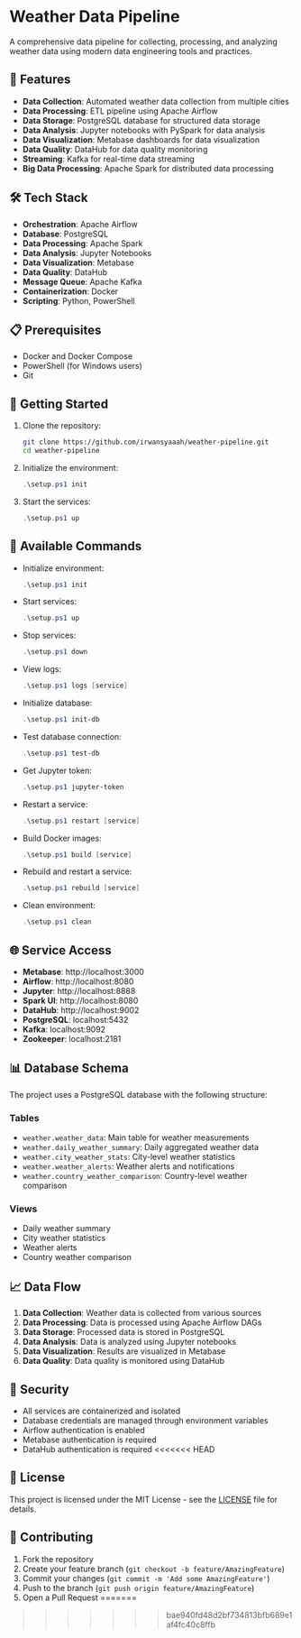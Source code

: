 # Weather Data Pipeline

A comprehensive data pipeline for collecting, processing, and analyzing weather data using modern data engineering tools and practices.

## 🚀 Features

- **Data Collection**: Automated weather data collection from multiple cities
- **Data Processing**: ETL pipeline using Apache Airflow
- **Data Storage**: PostgreSQL database for structured data storage
- **Data Analysis**: Jupyter notebooks with PySpark for data analysis
- **Data Visualization**: Metabase dashboards for data visualization
- **Data Quality**: DataHub for data quality monitoring
- **Streaming**: Kafka for real-time data streaming
- **Big Data Processing**: Apache Spark for distributed data processing

## 🛠️ Tech Stack

- **Orchestration**: Apache Airflow
- **Database**: PostgreSQL
- **Data Processing**: Apache Spark
- **Data Analysis**: Jupyter Notebooks
- **Data Visualization**: Metabase
- **Data Quality**: DataHub
- **Message Queue**: Apache Kafka
- **Containerization**: Docker
- **Scripting**: Python, PowerShell

## 📋 Prerequisites

- Docker and Docker Compose
- PowerShell (for Windows users)
- Git

## 🚀 Getting Started

1. Clone the repository:
   ```bash
   git clone https://github.com/irwansyaaah/weather-pipeline.git
   cd weather-pipeline
   ```

2. Initialize the environment:
   ```powershell
   .\setup.ps1 init
   ```

3. Start the services:
   ```powershell
   .\setup.ps1 up
   ```

## 🔧 Available Commands

- Initialize environment:
  ```powershell
  .\setup.ps1 init
  ```

- Start services:
  ```powershell
  .\setup.ps1 up
  ```

- Stop services:
  ```powershell
  .\setup.ps1 down
  ```

- View logs:
  ```powershell
  .\setup.ps1 logs [service]
  ```

- Initialize database:
  ```powershell
  .\setup.ps1 init-db
  ```

- Test database connection:
  ```powershell
  .\setup.ps1 test-db
  ```

- Get Jupyter token:
  ```powershell
  .\setup.ps1 jupyter-token
  ```

- Restart a service:
  ```powershell
  .\setup.ps1 restart [service]
  ```

- Build Docker images:
  ```powershell
  .\setup.ps1 build [service]
  ```

- Rebuild and restart a service:
  ```powershell
  .\setup.ps1 rebuild [service]
  ```

- Clean environment:
  ```powershell
  .\setup.ps1 clean
  ```

## 🌐 Service Access

- **Metabase**: http://localhost:3000
- **Airflow**: http://localhost:8080
- **Jupyter**: http://localhost:8888
- **Spark UI**: http://localhost:8080
- **DataHub**: http://localhost:9002
- **PostgreSQL**: localhost:5432
- **Kafka**: localhost:9092
- **Zookeeper**: localhost:2181

## 📊 Database Schema

The project uses a PostgreSQL database with the following structure:

### Tables
- `weather.weather_data`: Main table for weather measurements
- `weather.daily_weather_summary`: Daily aggregated weather data
- `weather.city_weather_stats`: City-level weather statistics
- `weather.weather_alerts`: Weather alerts and notifications
- `weather.country_weather_comparison`: Country-level weather comparison

### Views
- Daily weather summary
- City weather statistics
- Weather alerts
- Country weather comparison

## 📈 Data Flow

1. **Data Collection**: Weather data is collected from various sources
2. **Data Processing**: Data is processed using Apache Airflow DAGs
3. **Data Storage**: Processed data is stored in PostgreSQL
4. **Data Analysis**: Data is analyzed using Jupyter notebooks
5. **Data Visualization**: Results are visualized in Metabase
6. **Data Quality**: Data quality is monitored using DataHub

## 🔐 Security

- All services are containerized and isolated
- Database credentials are managed through environment variables
- Airflow authentication is enabled
- Metabase authentication is required
- DataHub authentication is required
<<<<<<< HEAD

## 📝 License

This project is licensed under the MIT License - see the [LICENSE](LICENSE) file for details.

## 👥 Contributing

1. Fork the repository
2. Create your feature branch (`git checkout -b feature/AmazingFeature`)
3. Commit your changes (`git commit -m 'Add some AmazingFeature'`)
4. Push to the branch (`git push origin feature/AmazingFeature`)
5. Open a Pull Request
=======
>>>>>>> bae940fd48d2bf734813bfb689e1af4fc40c8ffb

